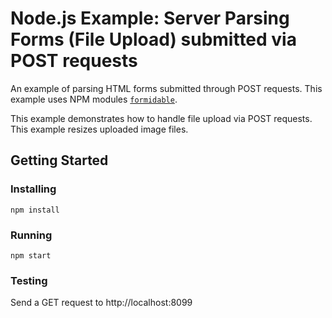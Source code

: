 # Node.js Example: Server Parsing Forms (File Upload) submitted via POST requests
An example of parsing HTML forms submitted through POST requests.  This example uses NPM modules [`formidable`](https://www.npmjs.com/package/formidable).

This example demonstrates how to handle file upload via POST requests.  This example resizes uploaded image files.

## Getting Started
### Installing
```
npm install
```
### Running
```
npm start
```
### Testing
Send a GET request to http://localhost:8099
